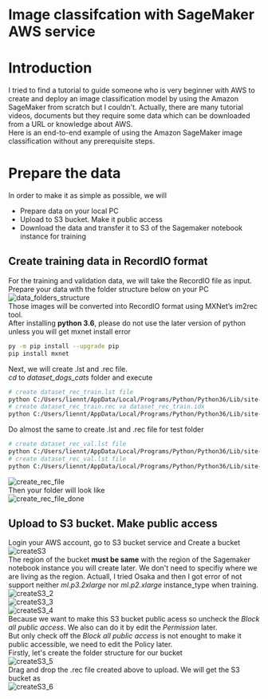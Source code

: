 # Image classifcation with SageMaker AWS service
# Introduction
I tried to find a tutorial to guide someone who is very beginner with AWS to create and deploy an image classification model by using the Amazon SageMaker from scratch but I couldn't. Actually, there are many tutorial videos, documents but they require some data which can be downloaded from a URL or knowledge about AWS.</br>
Here is an end-to-end example of using the Amazon SageMaker image classification without any prerequisite steps.

# Prepare the data
In order to make it as simple as possible, we will
- Prepare data on your local PC
- Upload to S3 bucket. Make it public access
- Download the data and transfer it to S3 of the Sagemaker notebook instance for training

## Create training data in RecordIO format
For the training and validation data, we will take the RecordIO file as input.</br>
Prepare your data with the folder structure below on your PC</br>
![data_folders_structure](https://user-images.githubusercontent.com/73010204/210136379-6a6fb0b2-e737-42ef-8097-f68ee4934812.png)</br>
Those images will be converted into RecordIO format using MXNet’s im2rec tool. </br>
After installing **python 3.6**, please do not use the later version of python unless you will get mxnet install error
```sh
py -m pip install --upgrade pip
pip install mxnet
```
Next, we will create .lst and .rec file.</br>
_cd_ to _dataset_dogs_cats_ folder and execute
```sh
# create dataset_rec_train.lst file
python C:/Users/liennt/AppData/Local/Programs/Python/Python36/Lib/site-packages/mxnet/tools/im2rec.py ./dataset_rec_train ./train/ --recursive --list --num-thread 8
# create dataset_rec_train.rec va dataset_rec_train.idx
python C:/Users/liennt/AppData/Local/Programs/Python/Python36/Lib/site-packages/mxnet/tools/im2rec.py ./dataset_rec_train ./train/ --recursive --pass-through --pack-label --num-thread 8
```
Do almost the same to create .lst and .rec file for test folder
```sh
# create dataset_rec_val.lst file
python C:/Users/liennt/AppData/Local/Programs/Python/Python36/Lib/site-packages/mxnet/tools/im2rec.py ./dataset_rec_val ./test/ --recursive --list --num-thread 8
# create dataset_rec_val.lst file
python C:/Users/liennt/AppData/Local/Programs/Python/Python36/Lib/site-packages/mxnet/tools/im2rec.py ./dataset_rec_val ./test --recursive --pass-through --pack-label --no-shuffle --num-thread 8
```
![create_rec_file](https://user-images.githubusercontent.com/73010204/210136380-cf569c68-5093-452f-8f44-f1fbddd089b3.png)</br>
Then your folder will look like</br>
![create_rec_file_done](https://user-images.githubusercontent.com/73010204/210136453-be0044c3-3098-41e0-9aa9-88f2920bd1aa.png)</br>

## Upload to S3 bucket. Make public access

Login your AWS account, go to S3 bucket service and Create a bucket</br>
![createS3](https://user-images.githubusercontent.com/73010204/210160782-eaf0fb55-ba26-4840-9f73-49ee47b003af.png)</br>
The region of the bucket **must be same** with the region of the Sagemaker notebook instance you will create later. We don't need to specifiy where we are living as the region. Actuall, I tried Osaka and then I got error of not support neither _ml.p3.2xlarge_ nor _ml.p2.xlarge_ instance_type when training.</br>
![createS3_2](https://user-images.githubusercontent.com/73010204/210160912-7f4692c1-e428-4a60-8bc0-b7d65a8546f2.png)</br>
![createS3_3](https://user-images.githubusercontent.com/73010204/210160916-b187ffba-72e3-4f55-8e0c-76ef1101f58a.png)</br>
![createS3_4](https://user-images.githubusercontent.com/73010204/210160919-b4033a2c-3146-43c6-9309-1f598ee138e3.png)</br>
Because we want to make this S3 bucket public acess so uncheck the _Block all public access_. We also can do it by edit the _Permission_ later.</br>
But only check off the _Block all public access_ is not enought to make it public accessible, we need to edit the Policy later.</br>
Firstly, let's create the folder structure for our bucket</br>
![createS3_5](https://user-images.githubusercontent.com/73010204/210160966-42f92487-7335-43bd-a6b6-7b79148efffe.png)</br>
Drag and drop the .rec file created above to upload. We will get the S3 bucket as</br>
![createS3_6](https://user-images.githubusercontent.com/73010204/210161196-da7ce4c7-e431-477a-ad42-a50c9521a4c5.png)
